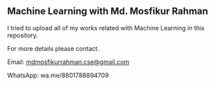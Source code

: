 ## Machine Learning with Md. Mosfikur Rahman
I tried to upload all of my works related with Machine Learning in this repository.

For more details please contact.

Email: mdmosfikurrahman.cse@gmail.com

WhatsApp: wa.me/8801788894709
